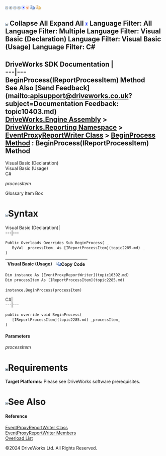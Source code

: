 ![](dotnetimages/collapse.gif) ![](dotnetimages/expand.gif) ![](dotnetimages/collapse.gif) ![](dotnetimages/expand.gif) ![](dotnetimages/drpdown.gif) ![](dotnetimages/drpdown_orange.gif) ![](dotnetimages/copycode.gif) ![](dotnetimages/copycodeHighlight.gif)

![](dotnetimages/collapse.gif) Collapse All Expand All ![](dotnetimages/drpdown.gif) Language Filter: All  Language Filter: Multiple  Language Filter: Visual Basic (Declaration) Language Filter: Visual Basic (Usage) Language Filter: C#  
---  
DriveWorks SDK Documentation  |   
---|---  
BeginProcess(IReportProcessItem) Method   
See Also [Send Feedback](mailto:apisupport@driveworks.co.uk?subject=Documentation Feedback: topic10403.md)  
[DriveWorks.Engine Assembly](topic2156.md) > [DriveWorks.Reporting Namespace](topic10334.md) > [EventProxyReportWriter Class](topic10392.md) > [BeginProcess Method](topic10401.md) : BeginProcess(IReportProcessItem) Method  
---  
  
Visual Basic (Declaration)    
Visual Basic (Usage)    
C# 

_processItem_
    

Glossary Item Box

# ![](dotnetimages/collapse.gif)Syntax

Visual Basic (Declaration)|   
---|---  
      
    
    Public Overloads Overrides Sub BeginProcess( _
       ByVal _processItem_ As [IReportProcessItem](topic2285.md) _
    )   
  
Visual Basic (Usage)| ![](dotnetimages/copycode.gif)Copy Code  
---|---  
      
    
    Dim instance As [EventProxyReportWriter](topic10392.md)
    Dim processItem As [IReportProcessItem](topic2285.md)
     
    instance.BeginProcess(processItem)  
  
C#|   
---|---  
      
    
    public override void BeginProcess( 
       [IReportProcessItem](topic2285.md) _processItem_
    )  
  
#### Parameters

 _processItem_
    

# ![](dotnetimages/collapse.gif)Requirements

**Target Platforms:** Please see DriveWorks software prerequisites.

# ![](dotnetimages/collapse.gif)See Also

#### Reference

[EventProxyReportWriter Class](topic10392.md)   
[EventProxyReportWriter Members](topic10393.md)   
[Overload List](topic10401.md)

©2024 DriveWorks Ltd. All Rights Reserved.
